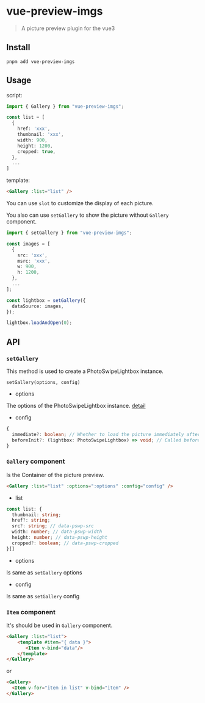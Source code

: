 # vue-preview-imgs

>A picture preview plugin for the vue3

## Install

```
pnpm add vue-preview-imgs
```

## Usage

script:
```ts 
import { Gallery } from "vue-preview-imgs";

const list = [
  {
    href: 'xxx',
    thumbnail: 'xxx',
    width: 900,
    height: 1200,
    cropped: true,
  },
  ...
]
```

template: 
```html
<Gallery :list="list" />
```

You can use `slot` to customize the display of each picture.

You also can use `setGallery` to show the picture without `Gallery` component.

```ts
import { setGallery } from "vue-preview-imgs";

const images = [
  {
    src: 'xxx',
    msrc: 'xxx',
    w: 900,
    h: 1200,
  },
  ...
];

const lightbox = setGallery({
  dataSource: images,
});

lightbox.loadAndOpen(0);
```

## API

### `setGallery`

This method is used to create a PhotoSwipeLightbox instance.

`setGallery(options, config)`

* options 

The options of the PhotoSwipeLightbox instance. [detail](https://photoswipe.com/options/)

* config

```ts
{
  immediate?: boolean; // Whether to load the picture immediately after the instance is created
  beforeInit?: (lightbox: PhotoSwipeLightbox) => void; // Called before the instance is initialized. You can call `addFilter` `on`.. in this function
}
```

### `Gallery` component

Is the Container of the picture preview.

```html
<Gallery :list="list" :options=":options" :config="config" />
```

* list

```ts
const list: {
  thumbnail: string;
  href?: string;
  src?: string; // data-pswp-src
  width: number; // data-pswp-width
  height: number; // data-pswp-height
  cropped?: boolean; // data-pswp-cropped
}[]
```

* options

Is same as `setGallery` options

* config

Is same as `setGallery` config

### `Item` component

It's should be used in `Gallery` component.

```html
<Gallery :list="list">
    <template #item="{ data }">
       <Item v-bind="data"/>
    </template>
</Gallery>
```
or
```html
<Gallery>
  <Item v-for="item in list" v-bind="item" />
</Gallery>
```
